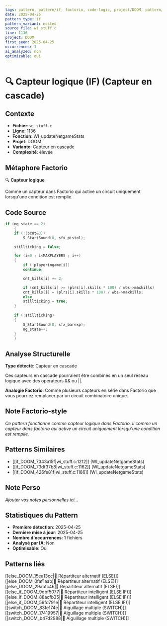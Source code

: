 ```yaml
---
tags: pattern, pattern/if, factorio, code-logic, project/DOOM, pattern/variant/nested
date: 2025-04-25
pattern_type: if
pattern_variant: nested
source_file: wi_stuff.c
line: 1136
project: DOOM
first_seen: 2025-04-25
occurrences: 1
ai_analyzed: non
optimizable: oui
---
```


# 🔍 Capteur logique (IF) (Capteur en cascade)

## Contexte
- **Fichier**: `wi_stuff.c`
- **Ligne**: 1136
- **Fonction**: WI_updateNetgameStats
- **Projet**: DOOM
- **Variante**: Capteur en cascade
- **Complexité**: élevée

## Métaphore Factorio
🔍 **Capteur logique**

Comme un capteur dans Factorio qui active un circuit uniquement lorsqu'une condition est remplie.

## Code Source
```c
if (ng_state == 2)
    {
	if (!(bcnt&3))
	    S_StartSound(0, sfx_pistol);

	stillticking = false;

	for (i=0 ; i<MAXPLAYERS ; i++)
	{
	    if (!playeringame[i])
		continue;

	    cnt_kills[i] += 2;

	    if (cnt_kills[i] >= (plrs[i].skills * 100) / wbs->maxkills)
		cnt_kills[i] = (plrs[i].skills * 100) / wbs->maxkills;
	    else
		stillticking = true;
	}
	
	if (!stillticking)
	{
	    S_StartSound(0, sfx_barexp);
	    ng_state++;
	}
    }
```

## Analyse Structurelle
**Type détecté**: Capteur en cascade

Ces capteurs en cascade pourraient être combinés en un seul réseau logique avec des opérateurs && ou ||.

**Analogie Factorio**:
Comme plusieurs capteurs en série dans Factorio que vous pourriez remplacer par un circuit combinatoire unique.

## Note Factorio-style
*Ce pattern fonctionne comme capteur logique dans Factorio. Il comme un capteur dans factorio qui active un circuit uniquement lorsqu'une condition est remplie.*

## Patterns Similaires
- [[if_DOOM_7343a15f|wi_stuff.c:1212]] (WI_updateNetgameStats)
- [[if_DOOM_73df37b8|wi_stuff.c:1162]] (WI_updateNetgameStats)
- [[if_DOOM_426fe81f|wi_stuff.c:1186]] (WI_updateNetgameStats)

## Note Perso
*Ajouter vos notes personnelles ici...*

## Statistiques du Pattern
- **Première détection**: 2025-04-25
- **Dernière mise à jour**: 2025-04-25
- **Nombre d'occurrences**: 1 fichiers
- **Analysé par IA**: Non
- **Optimisable**: Oui

## Patterns liés
[[else_DOOM_15ea13cc|🔀 Répartiteur alternatif (ELSE)]]
[[else_DOOM_0faf1aab|🔀 Répartiteur alternatif (ELSE)]]
[[else_DOOM_29abfc46|🔀 Répartiteur alternatif (ELSE)]]
[[else_if_DOOM_9dbf5077|🔄 Répartiteur intelligent (ELSE IF)]]
[[else_if_DOOM_88acfb35|🔄 Répartiteur intelligent (ELSE IF)]]
[[else_if_DOOM_59fd791e|🔄 Répartiteur intelligent (ELSE IF)]]
[[switch_DOOM_83fe174e|🔀 Aiguillage multiple (SWITCH)]]
[[switch_DOOM_17419957|🔀 Aiguillage multiple (SWITCH)]]
[[switch_DOOM_b47d2988|🔀 Aiguillage multiple (SWITCH)]]
